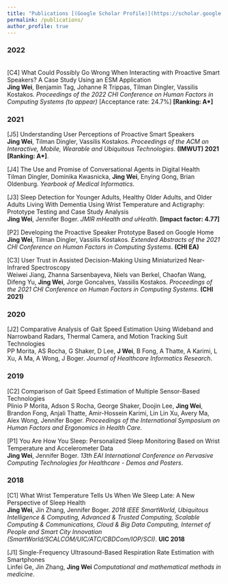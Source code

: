 ```yaml
---
title: "Publications [(Google Scholar Profile)](https://scholar.google.com.au/citations?user=z45wQDYAAAAJ&hl=en)"
permalink: /publications/
author_profile: true
---
```


### 2022
<br>
[C4] What Could Possibly Go Wrong When Interacting with Proactive Smart Speakers? A Case Study Using an ESM Application<br>
<b>Jing Wei</b>, Benjamin Tag, Johanne R Trippas, Tilman Dingler, Vassilis Kostakos.
<i>Proceedings of the 2022 CHI Conference on Human Factors in Computing Systems (to appear)</i> [Acceptance rate: 24.7%] <b>[Ranking: A*]</b> 

### 2021

[J5] Understanding User Perceptions of Proactive Smart Speakers<br> 
<b>Jing Wei</b>, Tilman Dingler, Vassilis Kostakos.
<i>Proceedings of the ACM on Interactive, Mobile, Wearable and Ubiquitous Technologies</i>. <b>(IMWUT) 2021 [Ranking: A*]</b>.

[J4] The Use and Promise of Conversational Agents in Digital Health<br> 
Tilman Dingler, Dominika Kwasnicka, <b>Jing Wei</b>, Enying Gong, Brian Oldenburg.
<i>Yearbook of Medical Informatics</i>. 

[J3] Sleep Detection for Younger Adults, Healthy Older Adults, and Older Adults Living With Dementia Using Wrist Temperature and Actigraphy: Prototype Testing and Case Study Analysis<br>
<b>Jing Wei</b>, Jennifer Boger.
<i>JMIR mHealth and uHealth</i>. <b>[Impact factor: 4.77]</b>

[P2] Developing the Proactive Speaker Prototype Based on Google Home<br>
<b>Jing Wei</b>, Tilman Dingler, Vassilis Kostakos.
<i> Extended Abstracts of the 2021 CHI Conference on Human Factors in Computing Systems</i>. <b>(CHI EA)</b>

[C3] User Trust in Assisted Decision-Making Using Miniaturized Near-Infrared Spectroscopy<br>
Weiwei Jiang, Zhanna Sarsenbayeva, Niels van Berkel, Chaofan Wang, Difeng Yu, <b>Jing Wei</b>, Jorge Goncalves, Vassilis Kostakos.
<i>Proceedings of the 2021 CHI Conference on Human Factors in Computing Systems</i>. <b>(CHI 2021)</b>

### 2020
[J2] Comparative Analysis of Gait Speed Estimation Using Wideband and Narrowband Radars, Thermal Camera, and Motion Tracking Suit Technologies<br>
PP Morita, AS Rocha, G Shaker, D Lee, <b>J Wei</b>, B Fong, A Thatte, A Karimi, L Xu, A Ma, A Wong, J Boger.
<i>Journal of Healthcare Informatics Research</i>.

### 2019
[C2] Comparison of Gait Speed Estimation of Multiple Sensor-Based Technologies<br>
Plinio P Morita, Adson S Rocha, George Shaker, Doojin Lee, <b>Jing Wei</b>, Brandon Fong, Anjali Thatte, Amir-Hossein Karimi, Lin Lin Xu, Avery Ma, Alex Wong, Jennifer Boger.
<i>Proceedings of the International Symposium on Human Factors and Ergonomics in Health Care</i>.

[P1] You Are How You Sleep: Personalized Sleep Monitoring Based on Wrist Temperature and Accelerometer Data<br>
<b>Jing Wei</b>, Jennifer Boger.
<i>13th EAI International Conference on Pervasive Computing Technologies for Healthcare - Demos and Posters</i>.

### 2018
[C1] What Wrist Temperature Tells Us When We Sleep Late: A New Perspective of Sleep Health<br>
<b>Jing Wei</b>, Jin Zhang, Jennifer Boger.
<i>2018 IEEE SmartWorld, Ubiquitous Intelligence & Computing, Advanced & Trusted Computing, Scalable Computing & Communications, Cloud & Big Data Computing, Internet of People and Smart City Innovation (SmartWorld/SCALCOM/UIC/ATC/CBDCom/IOP/SCI)</i>. <b> UIC 2018 </b>

[J1] Single-Frequency Ultrasound-Based Respiration Rate Estimation with Smartphones<br>
Linfei Ge, Jin Zhang, <b>Jing Wei</b>
<i>Computational and mathematical methods in medicine</i>. 

